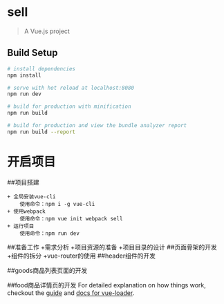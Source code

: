 # sell

> A Vue.js project

## Build Setup

``` bash
# install dependencies
npm install

# serve with hot reload at localhost:8080
npm run dev

# build for production with minification
npm run build

# build for production and view the bundle analyzer report
npm run build --report
```
# 开启项目

##项目搭建

    + 全局安装vue-cli
        使用命令：npm i -g vue-cli
    + 使用webpack
        使用命令：npm vue init webpack sell
    + 运行项目
        使用命令：npm run dev
##准备工作
    +需求分析
    +项目资源的准备
    +项目目录的设计
##页面骨架的开发
    +组件的拆分
    +vue-router的使用
##header组件的开发

##goods商品列表页面的开发

##food商品详情页的开发
For detailed explanation on how things work, checkout the [guide](http://vuejs-templates.github.io/webpack/) and [docs for vue-loader](http://vuejs.github.io/vue-loader).
